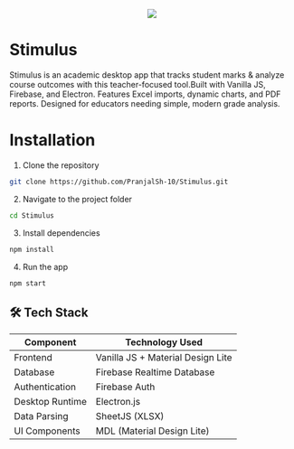 <p align="center"><img src="https://socialify.git.ci/PranjalSh-10/Stimulus/image?language=1&name=1&owner=1&theme=Light"></p>

# Stimulus
Stimulus is an academic desktop app that tracks student marks &amp; analyze course outcomes with this teacher-focused tool.Built with Vanilla JS, Firebase, and Electron. Features Excel imports, dynamic charts, and PDF reports. Designed for educators needing simple, modern grade analysis.

# Installation

1. Clone the repository
```bash
git clone https://github.com/PranjalSh-10/Stimulus.git
```

2. Navigate to the project folder
```bash
cd Stimulus
```

3. Install dependencies
```bash
npm install
```

4. Run the app
```bash
npm start
```

<h2>🛠 Tech Stack</h2>

| Component           | Technology Used               |
|---------------------|--------------------------------|
| Frontend            | Vanilla JS + Material Design Lite |
| Database            | Firebase Realtime Database     |
| Authentication      | Firebase Auth                 |
| Desktop Runtime     | Electron.js                   |
| Data Parsing        | SheetJS (XLSX)                |
| UI Components       | MDL (Material Design Lite)    |
